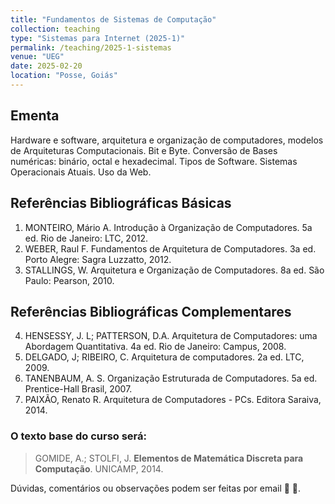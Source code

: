 ```yaml
---
title: "Fundamentos de Sistemas de Computação"
collection: teaching
type: "Sistemas para Internet (2025-1)"
permalink: /teaching/2025-1-sistemas
venue: "UEG"
date: 2025-02-20
location: "Posse, Goiás"
---
```


## Ementa 
Hardware e software, arquitetura e organização de computadores, modelos de Arquiteturas Computacionais. Bit e Byte. Conversão de Bases numéricas: binário, octal e hexadecimal. Tipos de Software. Sistemas Operacionais Atuais. Uso da Web. 
 

## Referências Bibliográficas Básicas

1. MONTEIRO, Mário A. Introdução à Organização de Computadores. 5a ed. Rio de Janeiro: LTC, 2012.
2. WEBER, Raul F. Fundamentos de Arquitetura de Computadores. 3a ed. Porto Alegre: Sagra Luzzatto, 2012.
3. STALLINGS, W. Arquitetura e Organização de Computadores. 8a ed. São Paulo: Pearson, 2010.

   
## Referências Bibliográficas Complementares

4. HENSESSY, J. L; PATTERSON, D.A. Arquitetura de Computadores: uma Abordagem Quantitativa. 4a ed. Rio de Janeiro: Campus, 2008.
5. DELGADO, J; RIBEIRO, C. Arquitetura de computadores. 2a ed. LTC, 2009.
6. TANENBAUM, A. S. Organização Estruturada de Computadores. 5a ed. Prentice-Hall Brasil, 2007.
7. PAIXÃO, Renato R. Arquitetura de Computadores - PCs. Editora Saraiva, 2014.


### O texto base do curso será:
 
   > GOMIDE, A.; STOLFI, J. ​**Elementos de Matemática Discreta para Computação**.​ UNICAMP, 2014. 


   
   Dúvidas, comentários ou observações podem ser feitas por email &#129488; &#129303;.
